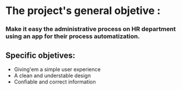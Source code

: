 <div>
	<h1>The project's general objetive :</h1> 
	<h3>	Make it easy the administrative process on HR department using an app for their process automatization.</h3>
</div>

<h2>Specific objetives:</h2>
<ul>
	<li>Giving'em a simple user experience</li>
	<li>A clean and understable design</li>
	<li>Confiable and correct information</li>
</ul>
